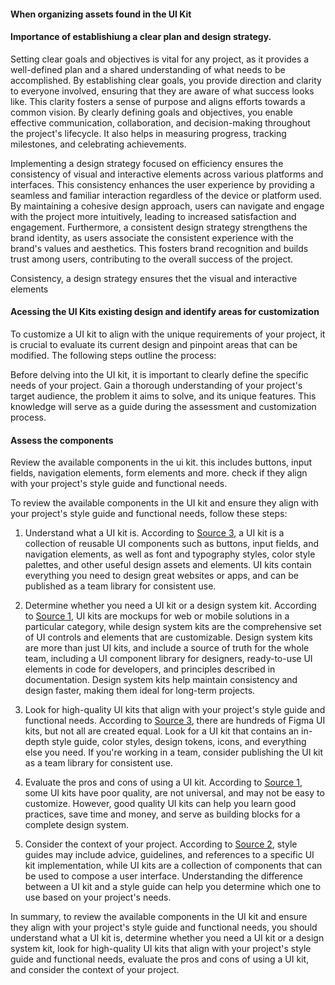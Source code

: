 #### When organizing assets found in the UI Kit












#### Importance of establishiung a clear plan and design strategy.

Setting clear goals and objectives is vital for any project, as it provides a well-defined plan and a shared understanding of what needs to be accomplished. By establishing clear goals, you provide direction and clarity to everyone involved, ensuring that they are aware of what success looks like. This clarity fosters a sense of purpose and aligns efforts towards a common vision. By clearly defining goals and objectives, you enable effective communication, collaboration, and decision-making throughout the project's lifecycle. It also helps in measuring progress, tracking milestones, and celebrating achievements.

Implementing a design strategy focused on efficiency ensures the consistency of visual and interactive elements across various platforms and interfaces. This consistency enhances the user experience by providing a seamless and familiar interaction regardless of the device or platform used. By maintaining a cohesive design approach, users can navigate and engage with the project more intuitively, leading to increased satisfaction and engagement. Furthermore, a consistent design strategy strengthens the brand identity, as users associate the consistent experience with the brand's values and aesthetics. This fosters brand recognition and builds trust among users, contributing to the overall success of the project.

Consistency, a design strategy ensures thet the visual and interactive elements

#### Acessing the UI Kits existing design and identify areas for customization

To customize a UI kit to align with the unique requirements of your project, it is crucial to evaluate its current design and pinpoint areas that can be modified. The following steps outline the process:

Before delving into the UI kit, it is important to clearly define the specific needs of your project. Gain a thorough understanding of your project's target audience, the problem it aims to solve, and its unique features. This knowledge will serve as a guide during the assessment and customization process.

#### Assess the components

Review the available components in the ui kit. this includes buttons, input fields, navigation elements, form elements and more. check if they align with your project's style guide and functional needs.

To review the available components in the UI kit and ensure they align with your project's style guide and functional needs, follow these steps:

1. Understand what a UI kit is. According to [Source 3](https://www.untitledui.com/blog/figma-ui-kits), a UI kit is a collection of reusable UI components such as buttons, input fields, and navigation elements, as well as font and typography styles, color style palettes, and other useful design assets and elements. UI kits contain everything you need to design great websites or apps, and can be published as a team library for consistent use.

2. Determine whether you need a UI kit or a design system kit. According to [Source 1](https://medium.com/sketch-app-sources/ui-kits-or-design-system-kits-what-is-the-difference-which-one-to-use-8332e8989149), UI kits are mockups for web or mobile solutions in a particular category, while design system kits are the comprehensive set of UI controls and elements that are customizable. Design system kits are more than just UI kits, and include a source of truth for the whole team, including a UI component library for designers, ready-to-use UI elements in code for developers, and principles described in documentation. Design system kits help maintain consistency and design faster, making them ideal for long-term projects.

3. Look for high-quality UI kits that align with your project's style guide and functional needs. According to [Source 3](https://www.untitledui.com/blog/figma-ui-kits), there are hundreds of Figma UI kits, but not all are created equal. Look for a UI kit that contains an in-depth style guide, color styles, design tokens, icons, and everything else you need. If you're working in a team, consider publishing the UI kit as a team library for consistent use.

4. Evaluate the pros and cons of using a UI kit. According to [Source 1](https://medium.com/sketch-app-sources/ui-kits-or-design-system-kits-what-is-the-difference-which-one-to-use-8332e8989149), some UI kits have poor quality, are not universal, and may not be easy to customize. However, good quality UI kits can help you learn good practices, save time and money, and serve as building blocks for a complete design system.

5. Consider the context of your project. According to [Source 2](https://ux.stackexchange.com/questions/111980/what-is-the-main-difference-in-between-a-ui-kit-and-a-styleguide), style guides may include advice, guidelines, and references to a specific UI kit implementation, while UI kits are a collection of components that can be used to compose a user interface. Understanding the difference between a UI kit and a style guide can help you determine which one to use based on your project's needs.

In summary, to review the available components in the UI kit and ensure they align with your project's style guide and functional needs, you should understand what a UI kit is, determine whether you need a UI kit or a design system kit, look for high-quality UI kits that align with your project's style guide and functional needs, evaluate the pros and cons of using a UI kit, and consider the context of your project.